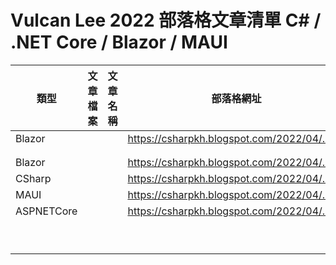 # Vulcan Lee 2022 部落格文章清單 C# / .NET Core / Blazor / MAUI

|類型|文章檔案|文章名稱|部落格網址|
|-|-|-|-|
|Blazor|[](Blazor/.md)||https://csharpkh.blogspot.com/2022/04/.html|
|||||
|||||
|Blazor|[](Blazor/.md)||https://csharpkh.blogspot.com/2022/04/.html|
|CSharp|[](CSharp/.md)||https://csharpkh.blogspot.com/2022/04/.html|
|MAUI|[](MAUI/.md)||https://csharpkh.blogspot.com/2022/04/.html|
|ASPNETCore|[](ASPNETCore/.md)||https://csharpkh.blogspot.com/2022/04/.html|
|||||
|||||
|||||
|||||
|||||
|||||
|||||
|||||
|||||

